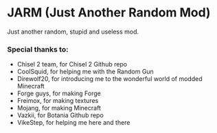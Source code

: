 # JARM (Just Another Random Mod)
Just another random, stupid and useless mod.

### Special thanks to:
+ Chisel 2 team, for Chisel 2 Github repo
+ CoolSquid, for helping me with the Random Gun
+ Direwolf20, for introducing me to the wonderful world of modded Minecraft
+ Forge guys, for making Forge
+ Freimox, for making textures
+ Mojang, for making Minecraft
+ Vazkii, for Botania Github repo
+ VikeStep, for helping me here and there
